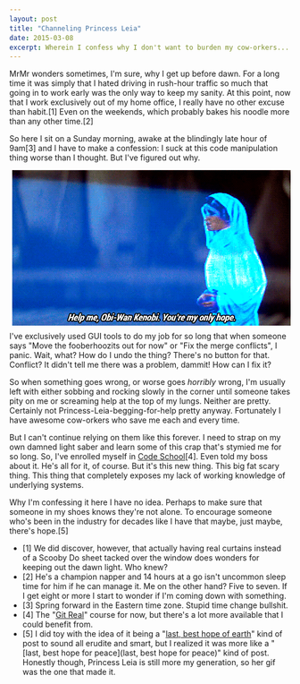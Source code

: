 ```yaml
---
layout: post
title: "Channeling Princess Leia"
date: 2015-03-08
excerpt: Wherein I confess why I don't want to burden my cow-orkers...
---
```


MrMr wonders sometimes, I'm sure, why I get up before dawn. For a long time it was simply that I hated driving in rush-hour traffic so much that going in to work early was the only way to keep my sanity. At this point, now that I work exclusively out of my home office, I really have no other excuse than habit.[1] Even on the weekends, which probably bakes his noodle more than any other time.[2]

So here I sit on a Sunday morning, awake at the blindingly late hour of 9am[3] and I have to make a confession: I suck at this code manipulation thing worse than I thought. But I've figured out why.

<img src="/img/help-me-obi-wan.gif" alt="animated princess leia gif" style="float:right;PADDING-LEFT: 10px;PADDING-BOTTOM: 10px">
I've exclusively used GUI tools to do my job for so long that when someone says "Move the fooberhoozits out for now" or "Fix the merge conflicts", I panic. Wait, what? How do I undo the thing? There's no button for that. Conflict? It didn't tell me there was a problem, dammit! How can I fix it?

So when something goes wrong, or worse goes _horribly_ wrong, I'm usually left with either sobbing and rocking slowly in the corner until someone takes pity on me or screaming help at the top of my lungs. Neither are pretty. Certainly not Princess-Leia-begging-for-help pretty anyway. Fortunately I have awesome cow-orkers who save me each and every time.

But I can't continue relying on them like this forever. I need to strap on my own damned light saber and learn some of this crap that's stymied me for so long. So, I've enrolled myself in [Code School](https://www.codeschool.com/)[4]. Even told my boss about it. He's all for it, of course. But it's this new thing. This big fat scary thing. This thing that completely exposes my lack of working knowledge of underlying systems.

Why I'm confessing it here I have no idea. Perhaps to make sure that someone in my shoes knows they're not alone. To encourage someone who's been in the industry for decades like I have that maybe, just maybe, there's hope.[5]

- [1] We did discover, however, that actually having real curtains instead of a Scooby Do sheet tacked over the window does wonders for keeping out the dawn light. Who knew?
- [2] He's a champion napper and 14 hours at a go isn't uncommon sleep time for him if he can manage it. Me on the other hand? Five to seven. If I get eight or more I start to wonder if I'm coming down with something.
- [3] Spring forward in the Eastern time zone. Stupid time change bullshit.
- [4] The "[Git Real](https://www.codeschool.com/courses/git-real)" course for now, but there's a lot more available that I could benefit from.
- [5] I did toy with the idea of it being a "[last, best hope of earth](http://www.abrahamlincolnonline.org/lincoln/speeches/congress.htm)" kind of post to sound all erudite and smart, but I realized it was more like a "[last, best hope for peace](last, best hope for peace)" kind of post. Honestly though, Princess Leia is still more my generation, so her gif was the one that made it.  
